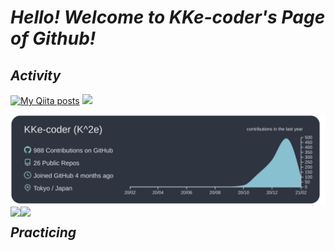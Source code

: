 # _Hello! Welcome to KKe-coder's Page of Github!_

## _Activity_
[![My Qiita posts](https://qiita-badge.apiapi.app/s/KKe-coder/posts.svg)](http://qiita.com/KKe-coder)
![](https://komarev.com/ghpvc/?username=KKe-coder&color=red&style=plastic&label=Prof+VIEWS)

[![](https://raw.githubusercontent.com/KKe-coder/KKe-coder/main/profile-summary-card-output/nord_dark/0-profile-details.svg)](https://github.com/vn7n24fzkq/github-profile-summary-cards)
<a href="https://github.com/anuraghazra/github-readme-stats">
  <img align="left" src="https://github-readme-stats.vercel.app/api?username=KKe-coder&theme=tokyonight" />
</a>
<a href="https://github.com/anuraghazra/github-readme-stats">
  <img align="left" src="https://github-readme-stats.vercel.app/api/top-langs?username=KKe-coder&layout=compact&theme=tokyonight" />
</a>

## _Practicing_

